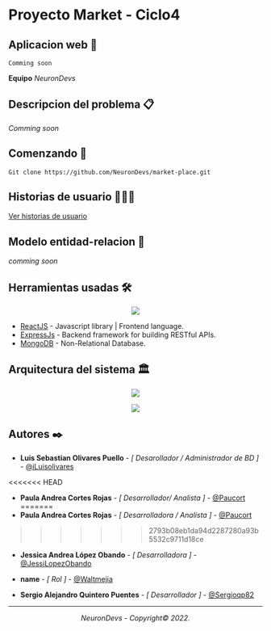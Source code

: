 # Proyecto Market - Ciclo4 

## Aplicacion web 🚀
```
Comming soon
```


<b> Equipo</b> _NeuronDevs_

## Descripcion del problema 📋


_Comming soon_

## Comenzando 🌄
```
Git clone https://github.com/NeuronDevs/market-place.git
```


## Historias de usuario 👨🏻‍💻




<a href='https://drive.google.com/file/d/124ek_O5hvkNkRYA757MvwE0VTTB6yx9q/view?usp=sharing'>Ver historias de usuario</a>




## Modelo entidad-relacion 🧩
_comming soon_

## Herramientas usadas 🛠
<p align="center"> <img  src= "https://i.ibb.co/R34X8k3/image.png"/> </p>

* [ReactJS](https://reactjs.org/) - Javascript library | Frontend language.
* [ExpressJs](https://expressjs.com/) - Backend framework for building RESTful APIs.
* [MongoDB](https://www.mongodb.com/) - Non-Relational Database.


## Arquitectura del sistema 🏛

<p align="center"> <img  src= "https://i.ibb.co/BwPWx4n/image.png"/> </p>
<p align="center"> <img  src= "https://i.ibb.co/bNvyjD2/image.png"/> </p>



## Autores ✒️

* **Luis Sebastian Olivares Puello** - *[ Desarollador / Administrador de BD ]* - [@iLuisolivares](https://github.com/iluisolivares)

<<<<<<< HEAD
* **Paula Andrea Cortes Rojas** - *[ Desarrollador/ Analista ]* - [@Paucort](https://github.com/Paucort)
=======
* **Paula Andrea Cortes Rojas** - *[ Desarrolladora / Analista  ]* - [@Paucort](https://github.com/Paucort)
>>>>>>> 2793b08eb1da94d2287280a93b5532c9711d18ce

* **Jessica Andrea López Obando** - *[ Desarrolladora ]* - [@JessiLopezObando](https://github.com/JessiLopezObando)

* **name** - *[ Rol ]* - [@Waltmejia](https://github.com/waltmejia)

* **Sergio Alejandro Quintero Puentes** - *[ Desarrollador ]* - [@Sergioqp82](https://github.com/sergioqp82)

---

_<p align="center">NeuronDevs - Copyright© 2022.</p>_


